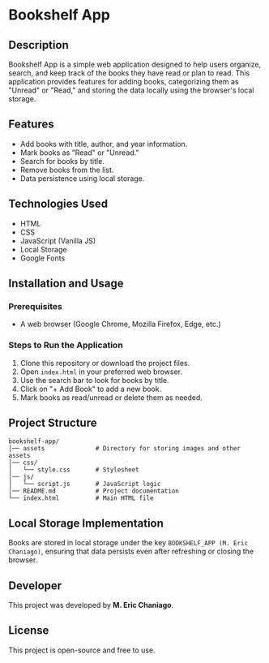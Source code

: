 # Bookshelf App

## Description
Bookshelf App is a simple web application designed to help users organize, search, and keep track of the books they have read or plan to read. This application provides features for adding books, categorizing them as "Unread" or "Read," and storing the data locally using the browser's local storage.

## Features
- Add books with title, author, and year information.
- Mark books as "Read" or "Unread."
- Search for books by title.
- Remove books from the list.
- Data persistence using local storage.

## Technologies Used
- HTML
- CSS
- JavaScript (Vanilla JS)
- Local Storage
- Google Fonts

## Installation and Usage
### Prerequisites
- A web browser (Google Chrome, Mozilla Firefox, Edge, etc.)

### Steps to Run the Application
1. Clone this repository or download the project files.
2. Open `index.html` in your preferred web browser.
3. Use the search bar to look for books by title.
4. Click on "+ Add Book" to add a new book.
5. Mark books as read/unread or delete them as needed.

## Project Structure
```
bookshelf-app/
│── assets              # Directory for storing images and other assets
│── css/
│   └── style.css       # Stylesheet
│── js/
│   └── script.js       # JavaScript logic
│── README.md           # Project documentation
└── index.html          # Main HTML file
```

## Local Storage Implementation
Books are stored in local storage under the key `BOOKSHELF_APP (M. Eric Chaniago)`, ensuring that data persists even after refreshing or closing the browser.

## Developer
This project was developed by **M. Eric Chaniago**.

## License
This project is open-source and free to use.

